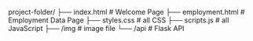 project-folder/
├── index.html         # Welcome Page
├── employment.html    # Employment Data Page
├── styles.css         # all CSS
├── scripts.js         # all JavaScript
├── /img               # image file
└── /api               # Flask API
